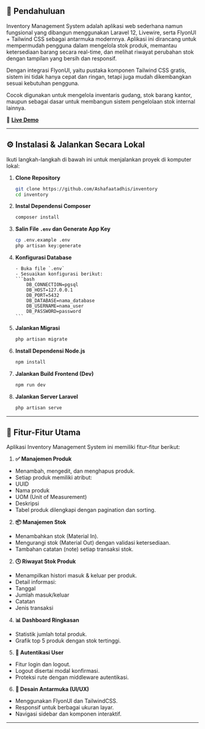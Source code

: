 ## 🚀 Pendahuluan

Inventory Management System adalah aplikasi web sederhana namun fungsional yang dibangun menggunakan Laravel 12, Livewire, serta FlyonUI + Tailwind CSS sebagai antarmuka modernnya. Aplikasi ini dirancang untuk mempermudah pengguna dalam mengelola stok produk, memantau ketersediaan barang secara real-time, dan melihat riwayat perubahan stok dengan tampilan yang bersih dan responsif.

Dengan integrasi FlyonUI, yaitu pustaka komponen Tailwind CSS gratis, sistem ini tidak hanya cepat dan ringan, tetapi juga mudah dikembangkan sesuai kebutuhan pengguna.

Cocok digunakan untuk mengelola inventaris gudang, stok barang kantor, maupun sebagai dasar untuk membangun sistem pengelolaan stok internal lainnya.

🔗 **[Live Demo](https://inthernals-inventory.my.id/)**

---

## ⚙️ Instalasi & Jalankan Secara Lokal

Ikuti langkah-langkah di bawah ini untuk menjalankan proyek di komputer lokal:

1.  **Clone Repository**

    ```bash
    git clone https://github.com/Ashafaatadhis/inventory
    cd inventory
    ```

2.  **Instal Dependensi Composer**

    ```bash
    composer install
    ```

3.  **Salin File `.env` dan Generate App Key**

    ```bash
    cp .env.example .env
    php artisan key:generate
    ```

4.  **Konfigurasi Database**

        - Buka file `.env`
        - Sesuaikan konfigurasi berikut:
        ```bash
            DB_CONNECTION=pgsql
            DB_HOST=127.0.0.1
            DB_PORT=5432
            DB_DATABASE=nama_database
            DB_USERNAME=nama_user
            DB_PASSWORD=password
        ```

5.  **Jalankan Migrasi**

    ```bash
    php artisan migrate
    ```

6.  **Install Dependensi Node.js**

    ```bash
    npm install
    ```

7.  **Jalankan Build Frontend (Dev)**

    ```bash
    npm run dev
    ```

8.  **Jalankan Server Laravel**
    ```bash
    php artisan serve
    ```

---

## 📌 Fitur-Fitur Utama

Aplikasi Inventory Management System ini memiliki fitur-fitur berikut:

1. **✅ Manajemen Produk**

-   Menambah, mengedit, dan menghapus produk.
-   Setiap produk memiliki atribut:
-   UUID
-   Nama produk
-   UOM (Unit of Measurement)
-   Deskripsi
-   Tabel produk dilengkapi dengan pagination dan sorting.

2. **📦 Manajemen Stok**

-   Menambahkan stok (Material In).
-   Mengurangi stok (Material Out) dengan validasi ketersediaan.
-   Tambahan catatan (note) setiap transaksi stok.

2. **🕓 Riwayat Stok Produk**

-   Menampilkan histori masuk & keluar per produk.
-   Detail informasi:
-   Tanggal
-   Jumlah masuk/keluar
-   Catatan
-   Jenis transaksi

4. **📊 Dashboard Ringkasan**

-   Statistik jumlah total produk.
-   Grafik top 5 produk dengan stok tertinggi.

5. **🔐 Autentikasi User**

-   Fitur login dan logout.
-   Logout disertai modal konfirmasi.
-   Proteksi rute dengan middleware autentikasi.

6. **🎨 Desain Antarmuka (UI/UX)**

-   Menggunakan FlyonUI dan TailwindCSS.
-   Responsif untuk berbagai ukuran layar.
-   Navigasi sidebar dan komponen interaktif.

---
